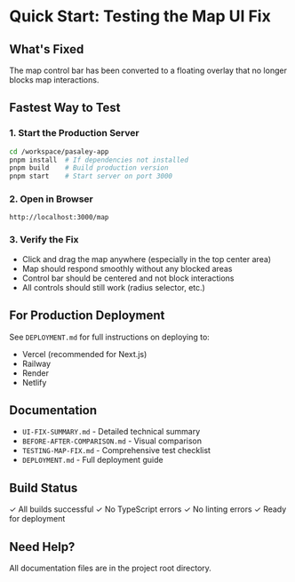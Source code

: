 # Quick Start: Testing the Map UI Fix

## What's Fixed
The map control bar has been converted to a floating overlay that no longer blocks map interactions.

## Fastest Way to Test

### 1. Start the Production Server
```bash
cd /workspace/pasaley-app
pnpm install  # If dependencies not installed
pnpm build    # Build production version
pnpm start    # Start server on port 3000
```

### 2. Open in Browser
```
http://localhost:3000/map
```

### 3. Verify the Fix
- Click and drag the map anywhere (especially in the top center area)
- Map should respond smoothly without any blocked areas
- Control bar should be centered and not block interactions
- All controls should still work (radius selector, etc.)

## For Production Deployment

See `DEPLOYMENT.md` for full instructions on deploying to:
- Vercel (recommended for Next.js)
- Railway
- Render
- Netlify

## Documentation

- `UI-FIX-SUMMARY.md` - Detailed technical summary
- `BEFORE-AFTER-COMPARISON.md` - Visual comparison
- `TESTING-MAP-FIX.md` - Comprehensive test checklist
- `DEPLOYMENT.md` - Full deployment guide

## Build Status
✓ All builds successful
✓ No TypeScript errors
✓ No linting errors
✓ Ready for deployment

## Need Help?
All documentation files are in the project root directory.
